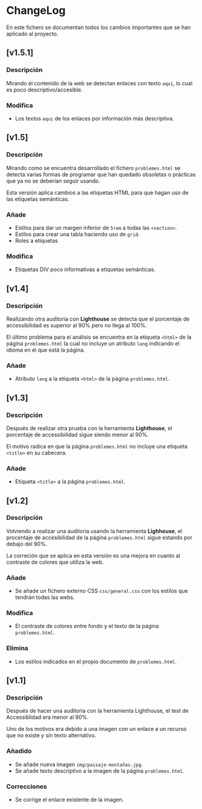 # ChangeLog
En este fichero se documentan todos los cambios importantes que se han aplicado al proyecto.

## [v1.5.1]

### Descripción
Mirando el contenido de la web se detectan enlaces con texto `aqui`, lo cual es poco descriptivo/accesible.

### Modifica
- Los textos `aqui` de los enlaces por información más descriptiva.

## [v1.5]

### Descripción
Mirando como se encuentra desarrollado el fichero `problemes.html` se detecta varias formas de programar que han quedado obsoletas o prácticas que ya no se deberían seguir usando.

Esta versión aplica cambios a las etiquetas HTML para que hagan uso de las etiquetas semánticas.

### Añade
- Estilos para dar un margen inferior de `5rem` a todas las `<section>`.
- Estilos para crear una tabla haciendo uso de `grid`.
- Roles a etiquetas

### Modifica
- Etiquetas DIV poco informativas a etiquetas semánticas.

## [v1.4]

### Descripción
Realizando otra auditoria con **Lighthouse** se detecta que el porcentaje de accessibilidad es superior al 90% pero no llega al 100%.

El último problema para el análisis se encuentra en la etiqueta `<html>` de la página `problemes.html` la cual no incluye un atributo `lang` indicando el idioma en el que está la página.

### Añade
- Atributo `lang` a la etiqueta `<html>` de la página `problemes.html`.

## [v1.3]

### Descripción
Después de realizar otra prueba con la herramienta **Lighthouse**, el porcentaje de accessibilidad sigue siendo menor al 90%.

El motivo radica en que la página `problemes.html` no incluye una etiqueta `<title>` en su cabecera.

### Añade
- Etiqueta `<title>` a la página `problemes.html`.

## [v1.2]

### Descripción
Volviendo a realizar una auditoria usando la herramienta **Lighhouse**, el procentaje de accesibilidad de la página `problemes.html` sigue estando por debajo del 90%.

La correción que se aplica en esta versión es una mejora en cuanto al contraste de colores que utiliza la web.

### Añade
- Se añade un fichero externo CSS `css/general.css` con los estilos que tendrán todas las webs.

### Modifica
- El contraste de colores entre fondo y el texto de la página `problemes.html`.

### Elimina
- Los estilos indicados en el propio documento de `problemes.html`.

## [v1.1]

### Descripción
Después de hacer una auditoria con la herramienta Lighthouse, el test de Accessiblidad era menor al 90%.

Uno de los motivos era debido a una imagen con un enlace a un recurso que no existe y sin texto alternativo.

### Añadido
- Se añade nueva imagen `img/paisaje-montañas.jpg`.
- Se añade texto descriptivo a la imagen de la página `problemes.html`.

### Correcciones
- Se corrige el enlace existente de la imagen.